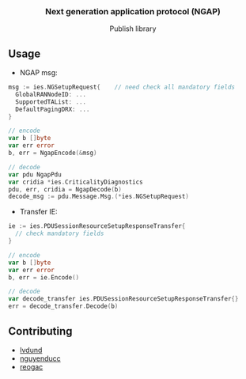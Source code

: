 <br />
<div align="center">
  <h3 align="center">Next generation application protocol (NGAP)</h3>
  <p align="center">
    Publish library
  </p>
</div>

## Usage

- NGAP msg:
```go
msg := ies.NGSetupRequest{    // need check all mandatory fields
  GlobalRANNodeID: ...
  SupportedTAList: ...
  DefaultPagingDRX: ...
}

// encode
var b []byte
var err error
b, err = NgapEncode(&msg)

// decode
var pdu NgapPdu
var cridia *ies.CriticalityDiagnostics
pdu, err, cridia = NgapDecode(b)
decode_msg := pdu.Message.Msg.(*ies.NGSetupRequest)
```

- Transfer IE:
```go
ie := ies.PDUSessionResourceSetupResponseTransfer{
  // check mandatory fields
}

// encode
var b []byte
var err error
b, err = ie.Encode()

// decode
var decode_transfer ies.PDUSessionResourceSetupResponseTransfer{}
err = decode_transfer.Decode(b)
```

## Contributing

- [lvdund](https://github.com/lvdund)
- [nguyenducc](https://github.com/nguyenducc)
- [reogac](https://github.com/reogac)
